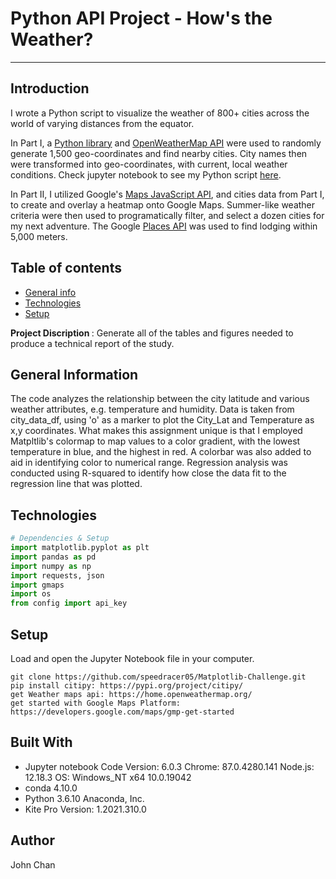 # Python API Project - How's the Weather?
----
## Introduction

I wrote a Python script to visualize the weather of 800+ cities across the world of varying distances from the equator. 

In Part I, a [Python library](https://pypi.python.org/pypi/citipy) and [OpenWeatherMap API](https://openweathermap.org/api) were used to randomly generate 1,500 geo-coordinates and find nearby cities. City names then were transformed into geo-coordinates, with current, local weather conditions. 
Check jupyter notebook to see my Python script [here](https://github.com/speedracer05/python-api-challenge/tree/main/WeatherPy).

In Part II, I utilized Google's [Maps JavaScript API](https://console.cloud.google.com/google/maps-apis/overview?_ga=2.259088460.734465233.1623904021-2015074083.1618676914&project=ucd-bootcamp-maps&folder=&organizationId=), and cities data from Part I, to create and overlay a heatmap onto Google Maps. Summer-like weather criteria were then used to programatically filter, and select a dozen cities for my next adventure. The Google [Places API](https://developers.google.com/maps/documentation/places/web-service/overview?hl=en_US) was used to find lodging within 5,000 meters.


## Table of contents
* [General info](#general-info)
* [Technologies](#technologies)
* [Setup](#setup)

<b> Project Discription </b>: Generate all of the tables and figures needed to produce a technical report of the study. 

## General Information
The code analyzes the relationship between the city latitude and various weather attributes, e.g. temperature and humidity. Data is taken from city_data_df, using 'o' as a marker to plot the City_Lat and Temperature as x,y coordinates. What makes this assignment unique is that I employed Matpltlib's colormap to map values to a color gradient, with the lowest temperature in blue, and the highest in red. A colorbar was also added to aid in identifying color to numerical range. Regression analysis was conducted using R-squared to identify how close the data fit to the regression line that was plotted.


## Technologies
```python
# Dependencies & Setup
import matplotlib.pyplot as plt
import pandas as pd
import numpy as np
import requests, json
import gmaps
import os
from config import api_key
```


## Setup
Load and open the Jupyter Notebook file in your computer.
```
git clone https://github.com/speedracer05/Matplotlib-Challenge.git
pip install citipy: https://pypi.org/project/citipy/
get Weather maps api: https://home.openweathermap.org/
get started with Google Maps Platform: https://developers.google.com/maps/gmp-get-started
```

## Built With
* Jupyter notebook Code Version: 6.0.3
Chrome: 87.0.4280.141
Node.js: 12.18.3
OS: Windows_NT x64 10.0.19042
* conda 4.10.0
* Python 3.6.10 Anaconda, Inc.
* Kite Pro Version: 1.2021.310.0

## Author
John Chan
